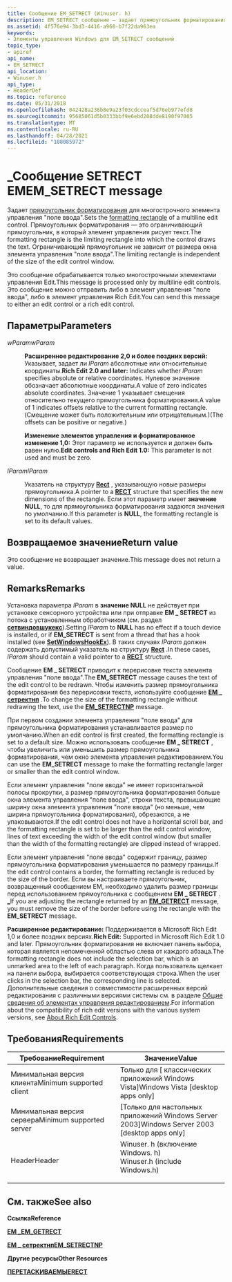 ```yaml
---
title: Сообщение EM_SETRECT (Winuser. h)
description: EM_SETRECT сообщение — задает прямоугольник форматирования для многострочного элемента управления Edit.
ms.assetid: 4f576e94-3bd3-4416-a960-b7f22da963ea
keywords:
- Элементы управления Windows для EM_SETRECT сообщений
topic_type:
- apiref
api_name:
- EM_SETRECT
api_location:
- Winuser.h
api_type:
- HeaderDef
ms.topic: reference
ms.date: 05/31/2018
ms.openlocfilehash: 042428a236b8e9a23f03cdcceaf5d76eb977efd8
ms.sourcegitcommit: 95685061d5b0333bbf9e6ebd208dde8190f97005
ms.translationtype: MT
ms.contentlocale: ru-RU
ms.lasthandoff: 04/28/2021
ms.locfileid: "108085972"
---
```

# <a name="em_setrect-message"></a><span data-ttu-id="6d4a2-104">\_Сообщение SETRECT EM</span><span class="sxs-lookup"><span data-stu-id="6d4a2-104">EM\_SETRECT message</span></span>

<span data-ttu-id="6d4a2-105">Задает [прямоугольник форматирования](about-edit-controls.md) для многострочного элемента управления "поле ввода".</span><span class="sxs-lookup"><span data-stu-id="6d4a2-105">Sets the [formatting rectangle](about-edit-controls.md) of a multiline edit control.</span></span> <span data-ttu-id="6d4a2-106">Прямоугольник форматирования — это ограничивающий прямоугольник, в который элемент управления рисует текст.</span><span class="sxs-lookup"><span data-stu-id="6d4a2-106">The formatting rectangle is the limiting rectangle into which the control draws the text.</span></span> <span data-ttu-id="6d4a2-107">Ограничивающий прямоугольник не зависит от размера окна элемента управления "поле ввода".</span><span class="sxs-lookup"><span data-stu-id="6d4a2-107">The limiting rectangle is independent of the size of the edit control window.</span></span>

<span data-ttu-id="6d4a2-108">Это сообщение обрабатывается только многострочными элементами управления Edit.</span><span class="sxs-lookup"><span data-stu-id="6d4a2-108">This message is processed only by multiline edit controls.</span></span> <span data-ttu-id="6d4a2-109">Это сообщение можно отправить либо в элемент управления "поле ввода", либо в элемент управления Rich Edit.</span><span class="sxs-lookup"><span data-stu-id="6d4a2-109">You can send this message to either an edit control or a rich edit control.</span></span>

## <a name="parameters"></a><span data-ttu-id="6d4a2-110">Параметры</span><span class="sxs-lookup"><span data-stu-id="6d4a2-110">Parameters</span></span>

<dl> <dt>

<span data-ttu-id="6d4a2-111">*wParam*</span><span class="sxs-lookup"><span data-stu-id="6d4a2-111">*wParam*</span></span> 
</dt> <dd>

<span data-ttu-id="6d4a2-112">**Расширенное редактирование 2,0 и более поздних версий:** Указывает, задает ли *lParam* абсолютные или относительные координаты.</span><span class="sxs-lookup"><span data-stu-id="6d4a2-112">**Rich Edit 2.0 and later:** Indicates whether *lParam* specifies absolute or relative coordinates.</span></span> <span data-ttu-id="6d4a2-113">Нулевое значение обозначает абсолютные координаты.</span><span class="sxs-lookup"><span data-stu-id="6d4a2-113">A value of zero indicates absolute coordinates.</span></span> <span data-ttu-id="6d4a2-114">Значение 1 указывает смещения относительно текущего прямоугольника форматирования.</span><span class="sxs-lookup"><span data-stu-id="6d4a2-114">A value of 1 indicates offsets relative to the current formatting rectangle.</span></span> <span data-ttu-id="6d4a2-115">(Смещение может быть положительным или отрицательным.)</span><span class="sxs-lookup"><span data-stu-id="6d4a2-115">(The offsets can be positive or negative.)</span></span>

<span data-ttu-id="6d4a2-116">**Изменение элементов управления и форматированное изменение 1,0:** Этот параметр не используется и должен быть равен нулю.</span><span class="sxs-lookup"><span data-stu-id="6d4a2-116">**Edit controls and Rich Edit 1.0:** This parameter is not used and must be zero.</span></span>

</dd> <dt>

<span data-ttu-id="6d4a2-117">*lParam*</span><span class="sxs-lookup"><span data-stu-id="6d4a2-117">*lParam*</span></span> 
</dt> <dd>

<span data-ttu-id="6d4a2-118">Указатель на структуру [**Rect**](/previous-versions//dd162897(v=vs.85)) , указывающую новые размеры прямоугольника.</span><span class="sxs-lookup"><span data-stu-id="6d4a2-118">A pointer to a [**RECT**](/previous-versions//dd162897(v=vs.85)) structure that specifies the new dimensions of the rectangle.</span></span> <span data-ttu-id="6d4a2-119">Если этот параметр имеет **значение NULL**, то для прямоугольника форматирования задаются значения по умолчанию.</span><span class="sxs-lookup"><span data-stu-id="6d4a2-119">If this parameter is **NULL**, the formatting rectangle is set to its default values.</span></span>

</dd> </dl>

## <a name="return-value"></a><span data-ttu-id="6d4a2-120">Возвращаемое значение</span><span class="sxs-lookup"><span data-stu-id="6d4a2-120">Return value</span></span>

<span data-ttu-id="6d4a2-121">Это сообщение не возвращает значение.</span><span class="sxs-lookup"><span data-stu-id="6d4a2-121">This message does not return a value.</span></span>

## <a name="remarks"></a><span data-ttu-id="6d4a2-122">Remarks</span><span class="sxs-lookup"><span data-stu-id="6d4a2-122">Remarks</span></span>

<span data-ttu-id="6d4a2-123">Установка параметра *lParam* в **значение NULL** не действует при установке сенсорного устройства или при отправке **EM \_ SETRECT** из потока с установленным обработчиком (см. раздел [**сетвиндовшукекс**](/windows/desktop/api/winuser/nf-winuser-setwindowshookexa)).</span><span class="sxs-lookup"><span data-stu-id="6d4a2-123">Setting *lParam* to **NULL** has no effect if a touch device is installed, or if **EM\_SETRECT** is sent from a thread that has a hook installed (see [**SetWindowsHookEx**](/windows/desktop/api/winuser/nf-winuser-setwindowshookexa)).</span></span> <span data-ttu-id="6d4a2-124">В таких случаях *lParam* должен содержать допустимый указатель на структуру [**Rect**](/previous-versions//dd162897(v=vs.85)) .</span><span class="sxs-lookup"><span data-stu-id="6d4a2-124">In these cases, *lParam* should contain a valid pointer to a [**RECT**](/previous-versions//dd162897(v=vs.85)) structure.</span></span>

<span data-ttu-id="6d4a2-125">Сообщение **EM \_ SETRECT** приводит к перерисовке текста элемента управления "поле ввода".</span><span class="sxs-lookup"><span data-stu-id="6d4a2-125">The **EM\_SETRECT** message causes the text of the edit control to be redrawn.</span></span> <span data-ttu-id="6d4a2-126">Чтобы изменить размер прямоугольника форматирования без перерисовки текста, используйте сообщение [**EM \_ сетректнп**](em-setrectnp.md) .</span><span class="sxs-lookup"><span data-stu-id="6d4a2-126">To change the size of the formatting rectangle without redrawing the text, use the [**EM\_SETRECTNP**](em-setrectnp.md) message.</span></span>

<span data-ttu-id="6d4a2-127">При первом создании элемента управления "поле ввода" для прямоугольника форматирования устанавливается размер по умолчанию.</span><span class="sxs-lookup"><span data-stu-id="6d4a2-127">When an edit control is first created, the formatting rectangle is set to a default size.</span></span> <span data-ttu-id="6d4a2-128">Можно использовать сообщение **EM \_ SETRECT** , чтобы увеличить или уменьшить размер прямоугольника форматирования, чем окно элемента управления редактированием.</span><span class="sxs-lookup"><span data-stu-id="6d4a2-128">You can use the **EM\_SETRECT** message to make the formatting rectangle larger or smaller than the edit control window.</span></span>

<span data-ttu-id="6d4a2-129">Если элемент управления "поле ввода" не имеет горизонтальной полосы прокрутки, а размер прямоугольника форматирования больше окна элемента управления "поле ввода", строки текста, превышающие ширину окна элемента управления "поле ввода" (но меньше, чем ширина прямоугольника форматирования), обрезаются, а не упаковываются.</span><span class="sxs-lookup"><span data-stu-id="6d4a2-129">If the edit control does not have a horizontal scroll bar, and the formatting rectangle is set to be larger than the edit control window, lines of text exceeding the width of the edit control window (but smaller than the width of the formatting rectangle) are clipped instead of wrapped.</span></span>

<span data-ttu-id="6d4a2-130">Если элемент управления "поле ввода" содержит границу, размер прямоугольника форматирования уменьшается по размеру границы.</span><span class="sxs-lookup"><span data-stu-id="6d4a2-130">If the edit control contains a border, the formatting rectangle is reduced by the size of the border.</span></span> <span data-ttu-id="6d4a2-131">Если вы настраиваете прямоугольник, возвращенный сообщением EM, необходимо удалить размер границы перед использованием прямоугольника с сообщением **EM \_ SETRECT** . [**\_**](em-getrect.md)</span><span class="sxs-lookup"><span data-stu-id="6d4a2-131">If you are adjusting the rectangle returned by an [**EM\_GETRECT**](em-getrect.md) message, you must remove the size of the border before using the rectangle with the **EM\_SETRECT** message.</span></span>

<span data-ttu-id="6d4a2-132">**Расширенное редактирование:** Поддерживается в Microsoft Rich Edit 1,0 и более поздних версиях.</span><span class="sxs-lookup"><span data-stu-id="6d4a2-132">**Rich Edit:** Supported in Microsoft Rich Edit 1.0 and later.</span></span> <span data-ttu-id="6d4a2-133">Прямоугольник форматирования не включает панель выбора, которая является непомеченной областью слева от каждого абзаца.</span><span class="sxs-lookup"><span data-stu-id="6d4a2-133">The formatting rectangle does not include the selection bar, which is an unmarked area to the left of each paragraph.</span></span> <span data-ttu-id="6d4a2-134">Когда пользователь щелкает на панели выбора, выбирается соответствующая строка.</span><span class="sxs-lookup"><span data-stu-id="6d4a2-134">When the user clicks in the selection bar, the corresponding line is selected.</span></span> <span data-ttu-id="6d4a2-135">Дополнительные сведения о совместимости расширенных версий редактирования с различными версиями системы см. в разделе [Общие сведения об элементах управления редактированием](about-rich-edit-controls.md).</span><span class="sxs-lookup"><span data-stu-id="6d4a2-135">For information about the compatibility of rich edit versions with the various system versions, see [About Rich Edit Controls](about-rich-edit-controls.md).</span></span>

## <a name="requirements"></a><span data-ttu-id="6d4a2-136">Требования</span><span class="sxs-lookup"><span data-stu-id="6d4a2-136">Requirements</span></span>



| <span data-ttu-id="6d4a2-137">Требование</span><span class="sxs-lookup"><span data-stu-id="6d4a2-137">Requirement</span></span> | <span data-ttu-id="6d4a2-138">Значение</span><span class="sxs-lookup"><span data-stu-id="6d4a2-138">Value</span></span> |
|-------------------------------------|----------------------------------------------------------------------------------------------------------|
| <span data-ttu-id="6d4a2-139">Минимальная версия клиента</span><span class="sxs-lookup"><span data-stu-id="6d4a2-139">Minimum supported client</span></span><br/> | <span data-ttu-id="6d4a2-140">Только для \[ классических приложений Windows Vista\]</span><span class="sxs-lookup"><span data-stu-id="6d4a2-140">Windows Vista \[desktop apps only\]</span></span><br/>                                                           |
| <span data-ttu-id="6d4a2-141">Минимальная версия сервера</span><span class="sxs-lookup"><span data-stu-id="6d4a2-141">Minimum supported server</span></span><br/> | <span data-ttu-id="6d4a2-142">\[Только для настольных приложений Windows Server 2003\]</span><span class="sxs-lookup"><span data-stu-id="6d4a2-142">Windows Server 2003 \[desktop apps only\]</span></span><br/>                                                     |
| <span data-ttu-id="6d4a2-143">Header</span><span class="sxs-lookup"><span data-stu-id="6d4a2-143">Header</span></span><br/>                   | <dl> <span data-ttu-id="6d4a2-144"><dt>Winuser. h (включение Windows. h)</dt></span><span class="sxs-lookup"><span data-stu-id="6d4a2-144"><dt>Winuser.h (include Windows.h)</dt></span></span> </dl> |



## <a name="see-also"></a><span data-ttu-id="6d4a2-145">См. также</span><span class="sxs-lookup"><span data-stu-id="6d4a2-145">See also</span></span>

<dl> <dt>

<span data-ttu-id="6d4a2-146">**Ссылка**</span><span class="sxs-lookup"><span data-stu-id="6d4a2-146">**Reference**</span></span>
</dt> <dt>

[<span data-ttu-id="6d4a2-147">**EM \_**</span><span class="sxs-lookup"><span data-stu-id="6d4a2-147">**EM\_GETRECT**</span></span>](em-getrect.md)
</dt> <dt>

[<span data-ttu-id="6d4a2-148">**EM \_ сетректнп**</span><span class="sxs-lookup"><span data-stu-id="6d4a2-148">**EM\_SETRECTNP**</span></span>](em-setrectnp.md)
</dt> <dt>

<span data-ttu-id="6d4a2-149">**Другие ресурсы**</span><span class="sxs-lookup"><span data-stu-id="6d4a2-149">**Other Resources**</span></span>
</dt> <dt>

<span data-ttu-id="6d4a2-150">[**ПЕРЕТАСКИВАЕМЫЕ**](/previous-versions//dd162897(v=vs.85))</span><span class="sxs-lookup"><span data-stu-id="6d4a2-150">[**RECT**](/previous-versions//dd162897(v=vs.85))</span></span>
</dt> </dl>

 


